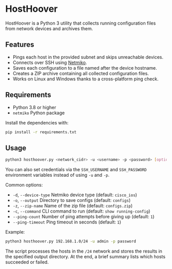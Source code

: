 # HostHoover

HostHoover is a Python 3 utility that collects running configuration files from network devices and archives them.

## Features

- Pings each host in the provided subnet and skips unreachable devices.
- Connects over SSH using [Netmiko](https://github.com/ktbyers/netmiko).
- Saves each configuration to a file named after the device hostname.
- Creates a ZIP archive containing all collected configuration files.
- Works on Linux and Windows thanks to a cross-platform ping check.

## Requirements

- Python 3.8 or higher
- `netmiko` Python package

Install the dependencies with:

```bash
pip install -r requirements.txt
```

## Usage

```bash
python3 hosthoover.py <network_cidr> -u <username> -p <password> [options]
```
You can also set credentials via the `SSH_USERNAME` and `SSH_PASSWORD` environment variables instead of using `-u` and `-p`.

Common options:

- `-d`, `--device-type`  Netmiko device type (default: `cisco_ios`)
- `-o`, `--output`       Directory to save configs (default: `configs`)
- `-z`, `--zip-name`     Name of the zip file (default: `configs.zip`)
- `-c`, `--command`      CLI command to run (default: `show running-config`)
- `--ping-count`         Number of ping attempts before giving up (default: `1`)
- `--ping-timeout`       Ping timeout in seconds (default: `1`)

Example:

```bash
python3 hosthoover.py 192.168.1.0/24 -u admin -p password
```

The script processes the hosts in the `/24` network and stores the results in the specified output directory.
At the end, a brief summary lists which hosts succeeded or failed.
